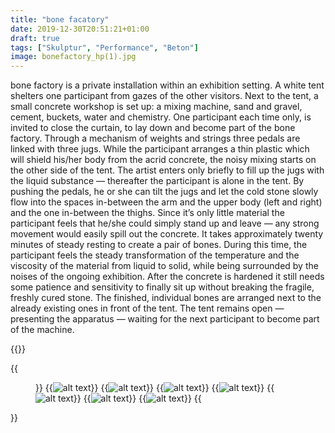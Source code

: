 ```yaml
---
title: "bone facatory"
date: 2019-12-30T20:51:21+01:00
draft: true
tags: ["Skulptur", "Performance", "Beton"]
image: bonefactory_hp(1).jpg
---
```


bone factory is a private installation within an exhibition setting. A white tent shelters one participant from gazes of the other visitors. Next to the tent, a small concrete workshop is set up: a mixing machine, sand and gravel, cement, buckets, water and chemistry. One participant each time only, is invited to close the curtain, to lay down and become part of the bone factory. Through a mechanism of weights and strings three pedals are linked with three jugs. While the participant arranges a thin plastic which will shield his/her body from the acrid concrete, the noisy mixing starts on the other side of the tent. The artist enters only briefly to fill up the jugs with the liquid substance — thereafter the participant is alone in the tent. By pushing the pedals, he or she can tilt the jugs and let the cold stone slowly flow into the spaces in-between the arm and the upper body (left and right) and the one in-between the thighs. Since it’s only little material the participant feels that he/she could simply stand up and leave — any strong movement would easily spill out the concrete. It takes approximately twenty minutes of steady resting to create a pair of bones. During this time, the participant feels the steady transformation of the temperature and the viscosity of the material from liquid to solid, while being surrounded by the noises of the ongoing exhibition. After the concrete is hardened it still needs some patience and sensitivity to finally sit up without breaking the fragile, freshly cured stone. The finished, individual bones are arranged next to the already existing ones in front of the tent. The tent remains open — presenting the apparatus — waiting for the next participant to become part of the machine.

{{<space>}}

{{<figure figcaption="caption text" >}}
  {{<img src=bonefactory_hp(1).jpg alt="alt text" >}}
  {{<img src=bonefactory_hp(2).jpg alt="alt text" >}}
  {{<img src=bonefactory_hp(3).jpg alt="alt text" >}}
  {{<img src=bonefactory_hp(4).jpg alt="alt text" >}}
  {{<img src=bonefactory_hp(5).jpg alt="alt text" >}}
  {{<img src=bonefactory_hp(6).jpg alt="alt text" >}}
  {{<img src=bonefactory_hp(7).jpg alt="alt text" >}}
{{</figure >}}

